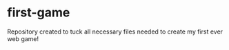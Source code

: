 # first-game
Repository created to tuck all necessary files needed to create my first ever web game!
